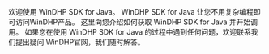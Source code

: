 欢迎使用 WinDHP SDK for Java。 WinDHP SDK for Java 让您不用复杂编程即可访问WinDHP产品。 这里向您介绍如何获取 WinDHP SDK for Java 并开始调用。 如果您在使用 WinDHP SDK for Java 的过程中遇到任何问题，欢迎联系我们提出疑问 WinDHP官网，我们随时解答。